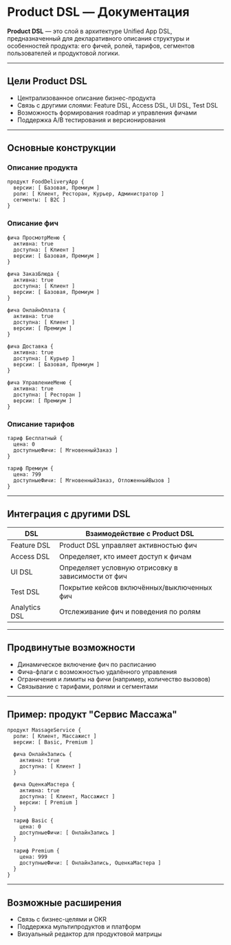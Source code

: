 # Product DSL — Документация

**Product DSL** — это слой в архитектуре Unified App DSL, предназначенный для декларативного описания структуры и особенностей продукта: его фичей, ролей, тарифов, сегментов пользователей и продуктовой логики.

---

## Цели Product DSL

* Централизованное описание бизнес-продукта
* Связь с другими слоями: Feature DSL, Access DSL, UI DSL, Test DSL
* Возможность формирования roadmap и управления фичами
* Поддержка A/B тестирования и версионирования

---

## Основные конструкции

### Описание продукта

```dsl
продукт FoodDeliveryApp {
  версии: [ Базовая, Премиум ]
  роли: [ Клиент, Ресторан, Курьер, Администратор ]
  сегменты: [ B2C ]
}
```

### Описание фич

```dsl
фича ПросмотрМеню {
  активна: true
  доступна: [ Клиент ]
  версии: [ Базовая, Премиум ]
}

фича ЗаказБлюда {
  активна: true
  доступна: [ Клиент ]
  версии: [ Базовая, Премиум ]
}

фича ОнлайнОплата {
  активна: true
  доступна: [ Клиент ]
  версии: [ Премиум ]
}

фича Доставка {
  активна: true
  доступна: [ Курьер ]
  версии: [ Базовая, Премиум ]
}

фича УправлениеМеню {
  активна: true
  доступна: [ Ресторан ]
  версии: [ Премиум ]
}
```

### Описание тарифов

```dsl
тариф Бесплатный {
  цена: 0
  доступныеФичи: [ МгновенныйЗаказ ]
}

тариф Премиум {
  цена: 799
  доступныеФичи: [ МгновенныйЗаказ, ОтложенныйВызов ]
}
```


---

## Интеграция с другими DSL

| DSL           | Взаимодействие с Product DSL                       |
| ------------- | -------------------------------------------------- |
| Feature DSL   | Product DSL управляет активностью фич              |
| Access DSL    | Определяет, кто имеет доступ к фичам               |
| UI DSL        | Определяет условную отрисовку в зависимости от фич |
| Test DSL      | Покрытие кейсов включённых/выключенных фич         |
| Analytics DSL | Отслеживание фич и поведения по ролям              |

---

## Продвинутые возможности

* Динамическое включение фич по расписанию
* Фича-флаги с возможностью удалённого управления
* Ограничения и лимиты на фичи (например, количество вызовов)
* Связывание с тарифами, ролями и сегментами

---

## Пример: продукт "Сервис Массажа"

```dsl
продукт MassageService {
  роли: [ Клиент, Массажист ]
  версии: [ Basic, Premium ]

  фича ОнлайнЗапись {
    активна: true
    доступна: [ Клиент ]
  }

  фича ОценкаМастера {
    активна: true
    доступна: [ Клиент, Массажист ]
    версии: [ Premium ]
  }

  тариф Basic {
    цена: 0
    доступныеФичи: [ ОнлайнЗапись ]
  }

  тариф Premium {
    цена: 999
    доступныеФичи: [ ОнлайнЗапись, ОценкаМастера ]
  }
}
```

---

## Возможные расширения

* Связь с бизнес-целями и OKR
* Поддержка мультипродуктов и платформ
* Визуальный редактор для продуктовой матрицы
